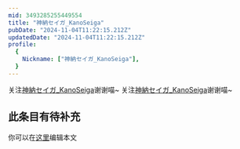 ```yaml
---
mid: 3493285255449554
title: "神納セイガ_KanoSeiga"
pubDate: "2024-11-04T11:22:15.212Z"
updatedDate: "2024-11-04T11:22:15.212Z"
profile:
  {
    Nickname: ["神納セイガ_KanoSeiga"],
  }
---
```


关注[神納セイガ_KanoSeiga](https://space.bilibili.com/3493285255449554)谢谢喵~ 关注[神納セイガ_KanoSeiga](https://space.bilibili.com/3493285255449554)谢谢喵~

## 此条目有待补充
你可以在[这里](https://github.com/Yuhanawa/VTuber.ICU/edit/master/src/content/v/神納セイガ_KanoSeiga/index.md)编辑本文
